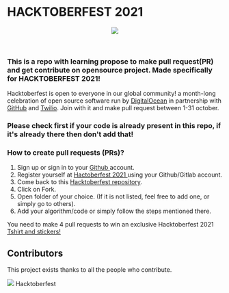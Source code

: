 # HACKTOBERFEST 2021

<p align="center">
  <img src="https://github.com/N1ght420/hacktoberfest2021/blob/main/FILE/hacktoberfest.svg">
</p><br>

### This is a repo with learning propose to make pull request(PR) and get contribute on opensource project. Made specifically for HACKTOBERFEST 2021!  
Hacktoberfest is open to everyone in our global community! a month-long celebration of open source software run by <a href="https://www.digitalocean.com/">DigitalOcean</a> in partnership with <a href="https://github.com/">GitHub</a> and <a href="https://www.twilio.com/">Twilio</a>. Join with it and make pull request between 1-31 october.
### Please check first if your code is already present in this repo, if it's already there then don't add that!

### How to create pull requests (PRs)?
  1. Sign up or sign in to your <a href="https://github.com/"> Github </a> account.
  2. Register yourself at <a href="https://hacktoberfest.digitalocean.com/"> Hactoberfest 2021 </a> using your Github/Gitlab account.
  3. Come back to this <a href="https://github.com/N1ght420/hacktoberfest2021"> Hacktoberfest repository</a>.
  4. Click on Fork.
  4. Open folder of your choice. (If it is not listed, feel free to add one, or simply go to others).
  5. Add your algorithm/code or simply follow the steps mentioned there.
  

 You need to make 4 pull requests to win an exclusive Hacktoberfest 2021 <a href="https://hacktoberfestswaglist.com/"> Tshirt and stickers! </a>

## Contributors
This project exists thanks to all the people who contribute.

[![](https://contributors-img.web.app/image?repo=N1ght420/hacktoberfest2021)](https://github.com/N1ght420/hacktoberfest2021/graphs/contributors)
Hacktoberfest
